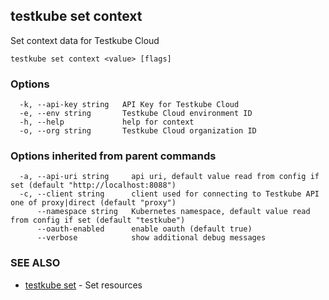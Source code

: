 ## testkube set context

Set context data for Testkube Cloud

```
testkube set context <value> [flags]
```

### Options

```
  -k, --api-key string   API Key for Testkube Cloud
  -e, --env string       Testkube Cloud environment ID
  -h, --help             help for context
  -o, --org string       Testkube Cloud organization ID
```

### Options inherited from parent commands

```
  -a, --api-uri string     api uri, default value read from config if set (default "http://localhost:8088")
  -c, --client string      client used for connecting to Testkube API one of proxy|direct (default "proxy")
      --namespace string   Kubernetes namespace, default value read from config if set (default "testkube")
      --oauth-enabled      enable oauth (default true)
      --verbose            show additional debug messages
```

### SEE ALSO

* [testkube set](testkube_set.md)	 - Set resources

